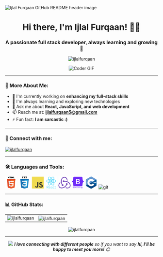<img src="https://raw.githubusercontent.com/halfrost/halfrost/master/icons/header_.png" alt="Ijlal Furqaan GitHub README header image">

<h1 align="center">Hi there, I'm Ijlal Furqaan! 👋🚀</h1>

<h3 align="center">A passionate full stack developer, always learning and growing 🌱</h3>

<p align="center">
  <img src="https://komarev.com/ghpvc/?username=ijlalfurqaan&label=Profile%20views&color=0e75b6&style=flat" alt="ijlalfurqaan" />
</p>

<p align="center">
  <img src="https://media.giphy.com/media/SWoSkN6DxTszqIKEqv/giphy.gif" alt="Coder GIF" width="500" height="400">
</p>

---

### 🧐 More About Me:

- 🔭 I'm currently working on **enhancing my full-stack skills**
- 🌱 I'm always learning and exploring new technologies
- 💬 Ask me about **React, JavaScript, and web development**
- 📫 Reach me at: **ijlalfurqaan5@gmail.com**
- ⚡ Fun fact: **I am sarcastic :)**

---

### 🤝 Connect with me:

<p align="left">
  <a href="https://www.linkedin.com/in/ijlal-furqaan-32b7251b6/" target="blank">
    <img align="center" src="https://raw.githubusercontent.com/rahuldkjain/github-profile-readme-generator/master/src/images/icons/Social/linked-in-alt.svg" alt="ijlalfurqaan" height="30" width="40" />
  </a>
</p>

---

### 🛠️ Languages and Tools:

<p align="left">
  <img src="https://raw.githubusercontent.com/devicons/devicon/master/icons/html5/html5-original-wordmark.svg" alt="html5" width="40" height="40"/>
  <img src="https://raw.githubusercontent.com/devicons/devicon/master/icons/css3/css3-original-wordmark.svg" alt="css3" width="40" height="40"/>
  <img src="https://raw.githubusercontent.com/devicons/devicon/master/icons/javascript/javascript-original.svg" alt="javascript" width="40" height="40"/>
  <img src="https://raw.githubusercontent.com/devicons/devicon/master/icons/react/react-original-wordmark.svg" alt="react" width="40" height="40"/>
  <img src="https://raw.githubusercontent.com/devicons/devicon/master/icons/redux/redux-original.svg" alt="redux" width="40" height="40"/>
  <img src="https://raw.githubusercontent.com/devicons/devicon/master/icons/bootstrap/bootstrap-plain-wordmark.svg" alt="bootstrap" width="40" height="40"/>
  <img src="https://raw.githubusercontent.com/devicons/devicon/master/icons/cplusplus/cplusplus-original.svg" alt="cplusplus" width="40" height="40"/>
  <img src="https://www.vectorlogo.zone/logos/git-scm/git-scm-icon.svg" alt="git" width="40" height="40"/>
</p>

---

### 📊 GitHub Stats:

<table>
  <tr>
    <td>
      <img align="left" src="https://github-readme-stats.vercel.app/api/top-langs?username=ijlalfurqaan&show_icons=true&locale=en&layout=compact&theme=radical" alt="ijlalfurqaan" />
    </td>
    <td>
      <img align="center" src="https://github-readme-stats.vercel.app/api?username=ijlalfurqaan&show_icons=true&locale=en&theme=radical" alt="ijlalfurqaan" />
    </td>
  </tr>
</table>

<p align="center">
  <img align="center" src="https://github-readme-streak-stats.herokuapp.com/?user=ijlalfurqaan&theme=radical" alt="ijlalfurqaan" />
</p>

---

<p align="center">
  <img src="https://media.giphy.com/media/LnQjpWaON8nhr21vNW/giphy.gif" width="60"> <em><b>I love connecting with different people</b> so if you want to say <b>hi, I'll be happy to meet you more!</b> 😊</em>
</p>

